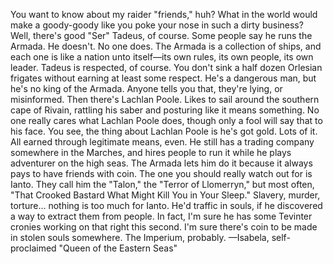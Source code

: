 You want to know about my raider "friends," huh? What in the world would make a goody-goody like you poke your nose in such a dirty business?
Well, there's good "Ser" Tadeus, of course. Some people say he runs the Armada. He doesn't. No one does. The Armada is a collection of ships, and each one is like a nation unto itself—its own rules, its own people, its own leader. Tadeus is respected, of course. You don't sink a half dozen Orlesian frigates without earning at least some respect. He's a dangerous man, but he's no king of the Armada. Anyone tells you that, they're lying, or misinformed.
Then there's Lachlan Poole. Likes to sail around the southern cape of Rivain, rattling his saber and posturing like it means something. No one really cares what Lachlan Poole does, though only a fool will say that to his face. You see, the thing about Lachlan Poole is he's got gold. Lots of it. All earned through legitimate means, even. He still has a trading company somewhere in the Marches, and hires people to run it while he plays adventurer on the high seas. The Armada lets him do it because it always pays to have friends with coin.
The one you should really watch out for is Ianto. They call him the "Talon," the "Terror of Llomerryn," but most often, "That Crooked Bastard What Might Kill You in Your Sleep." Slavery, murder, torture... nothing is too much for Ianto. He'd traffic in souls, if he discovered a way to extract them from people. In fact, I'm sure he has some Tevinter cronies working on that right this second. I'm sure there's coin to be made in stolen souls somewhere. The Imperium, probably.
—Isabela, self-proclaimed "Queen of the Eastern Seas"
